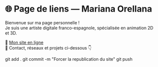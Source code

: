 # 🌐 Page de liens — Mariana Orellana

Bienvenue sur ma page personnelle !  
Je suis une artiste digitale franco-espagnole, spécialisée en animation 2D et 3D.

💼 [Mon site en ligne](https://tonpseudo.github.io/links-contact)  
📩 Contact, réseaux et projets ci-dessous 👇

git add .
git commit -m "Forcer la republication du site"
git push

